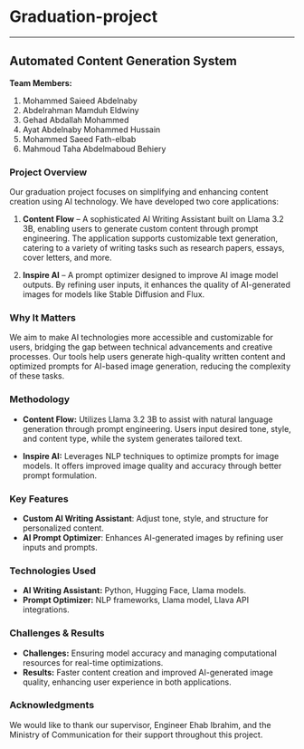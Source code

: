 # Graduation-project


---

## Automated Content Generation System

**Team Members:**
1. Mohammed Saieed Abdelnaby
2. Abdelrahman Mamduh Eldwiny
3. Gehad Abdallah Mohammed
5. Ayat Abdelnaby Mohammed Hussain
6. Mohammed Saeed Fath-elbab
7. Mahmoud Taha Abdelmaboud Behiery

### Project Overview

Our graduation project focuses on simplifying and enhancing content creation using AI technology. We have developed two core applications:

1. **Content Flow** – A sophisticated AI Writing Assistant built on Llama 3.2 3B, enabling users to generate custom content through prompt engineering. The application supports customizable text generation, catering to a variety of writing tasks such as research papers, essays, cover letters, and more.
   
2. **Inspire AI** – A prompt optimizer designed to improve AI image model outputs. By refining user inputs, it enhances the quality of AI-generated images for models like Stable Diffusion and Flux.

### Why It Matters

We aim to make AI technologies more accessible and customizable for users, bridging the gap between technical advancements and creative processes. Our tools help users generate high-quality written content and optimized prompts for AI-based image generation, reducing the complexity of these tasks.

### Methodology

- **Content Flow:** Utilizes Llama 3.2 3B to assist with natural language generation through prompt engineering. Users input desired tone, style, and content type, while the system generates tailored text.
  
- **Inspire AI:** Leverages NLP techniques to optimize prompts for image models. It offers improved image quality and accuracy through better prompt formulation.

### Key Features

- **Custom AI Writing Assistant**: Adjust tone, style, and structure for personalized content.
- **AI Prompt Optimizer**: Enhances AI-generated images by refining user inputs and prompts.
  
### Technologies Used

- **AI Writing Assistant:** Python, Hugging Face, Llama models.
- **Prompt Optimizer:** NLP frameworks, Llama model, Llava API integrations.

### Challenges & Results

- **Challenges:** Ensuring model accuracy and managing computational resources for real-time optimizations.
- **Results:** Faster content creation and improved AI-generated image quality, enhancing user experience in both applications.

### Acknowledgments

We would like to thank our supervisor, Engineer Ehab Ibrahim, and the Ministry of Communication for their support throughout this project.
